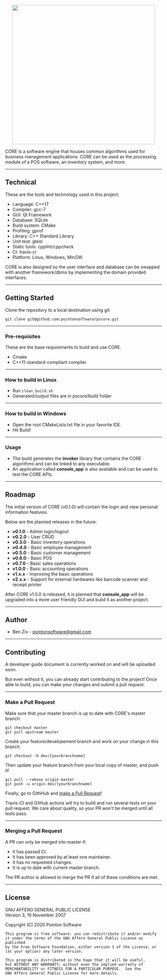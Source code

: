 
<p align="center">
   <img width="459" height="446" src="https://bit.ly/3kxZ6sj">
</p>

CORE is a software engine that houses common algorithms used for business management applications. CORE can be used as the processing module of a POS software, an inventory system, and more.

---

## Technical

These are the tools and technology used in this project:
- Language: C++17
- Compiler: gcc-7
- GUI: Qt Framework
- Database: SQLite
- Build system: CMake
- Profiling: gprof
- Library: C++ Standard Library
- Unit test: gtest
- Static tools: cpplint/cppcheck
- CI: travis-ci
- Platform: Linux, Windows, MinGW

CORE is also designed so the user interface and database can be swapped with another framework/dbms by implementing the domain provided interfaces.

---

## Getting Started

Clone the repository to a local destination using git:

`git clone git@github.com:pointonsoftware/pscore.git`

---

### Pre-requisites

These are the base requirements to build and use CORE.
 - Cmake
 - C++11-standard-compliant compiler

---

### How to build in Linux

- Run `clean_build.sh`
- Generated/output files are in pscore/build folder

---

### How to build in Windows

- Open the root CMakeLists.txt file in your favorite IDE.
- Hit Build!

---

### Usage

- The build generates the **invoker** library that contains the CORE algorithms and can be linked to any executable.
- An application called **console_app** is also available and can be used to test the CORE APIs.

---

## Roadmap

The initial version of CORE (v0.1.0) will contain the login and view personal information features.  

Below are the planned releases in the future:  

 - **v0.1.0** - Admin login/logout
 - **v0.2.0** - User CRUD
 - **v0.3.0** - Basic inventory operations
 - **v0.4.0** - Basic employee management
 - **v0.5.0** - Basic customer management
 - **v0.6.0** - Basic POS
 - **v0.7.0** - Basic sales operations
 - **v1.0.0** - Basic accounting operations
 - **v1.x.x** - Improving the basic operations  
 - **v2.x.x** - Support for external hardwares like barcode scanner and receipt printer

After CORE v1.0.0 is released, it is planned that **console_app** will be upgraded into a more user friendly GUI and build it as another project.

---

## Author
 - Ben Ziv - <pointonsoftware@gmail.com>

---

## Contributing

A developer guide document is currently worked on and will be uploaded soon.  
 
 But even without it, you can already start contributing to the project! Once able to build, you can make your changes and submit a pull request.

---

### Make a Pull Request

Make sure that your master branch is up to date with CORE's master branch:
```
git checkout master
git pull upstream master
```

Create your feature/developement branch and work on your change in this branch:
```
git checkout -b dev/[yourbranchname]
```

Then update your feature branch from your local copy of master, and push it!
```
git pull --rebase origin master
git push -u origin dev/[yourbranchname]
```

Finally, go to GithHub and [make a Pull Request](https://docs.github.com/en/github/collaborating-with-issues-and-pull-requests/creating-a-pull-request)!  

Travis-CI and GitHub actions will try to build and run several tests on your pull request. We care about quality, so your PR won't be merged until all tests pass.

---

### Merging a Pull Request

A PR can only be merged into master if:
 - It has passed CI.
 - It has been approved by at least one maintainer.
 - It has no requested changes.
 - It is up to date with current master branch.  

The PR author is allowed to merge the PR if all of these conditions are met.



---

## License

GNU AFFERO GENERAL PUBLIC LICENSE  
   Version 3, 19 November 2007  

   Copyright (C) 2020 Pointon Software  

    This program is free software: you can redistribute it and/or modify
    it under the terms of the GNU Affero General Public License as published
    by the Free Software Foundation, either version 3 of the License, or
    (at your option) any later version.

    This program is distributed in the hope that it will be useful,
    but WITHOUT ANY WARRANTY; without even the implied warranty of
    MERCHANTABILITY or FITNESS FOR A PARTICULAR PURPOSE.  See the
    GNU Affero General Public License for more details.